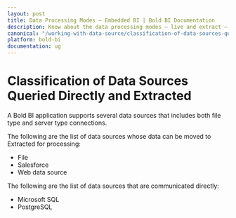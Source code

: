 ```yaml
---
layout: post
title: Data Processing Modes – Embedded BI | Bold BI Documentation
description: Know about the data processing modes – live and extract – supported by different data connectors in Bold BI Embedded.
canonical: "/working-with-data-source/classification-of-data-sources-queried-directly-and-extracted/"
platform: bold-bi
documentation: ug
---
```


# Classification of Data Sources Queried Directly and Extracted

A Bold BI application supports several data sources that includes both file type and server type connections. 

The following are the list of data sources whose data can be moved to Extracted for processing:

* File
* Salesforce
* Web data source

The following are the list of data sources that are communicated directly:

* Microsoft SQL
* PostgreSQL
